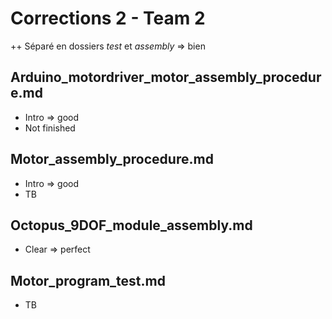 # Corrections 2 - Team 2

++ Séparé en dossiers _test_ et _assembly_ => bien



## Arduino_motordriver_motor_assembly_procedure.md

- Intro => good
- Not finished


## Motor_assembly_procedure.md

- Intro => good
- TB

## Octopus_9DOF_module_assembly.md

- Clear => perfect

## Motor_program_test.md

- TB